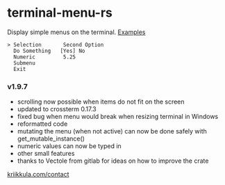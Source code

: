 # terminal-menu-rs
Display simple menus on the terminal.
[Examples](https://gitlab.com/xamn/terminal-menu-rs/tree/master/examples)
```
> Selection       Second Option
  Do Something   [Yes] No
  Numeric         5.25
  Submenu    
  Exit     
```

### v1.9.7

- scrolling now possible when items do not fit on the screen
- updated to crossterm 0.17.3
- fixed bug when menu would break when resizing terminal in Windows
- reformatted code
- mutating the menu (when not active) can now be done safely with get_mutable_instance()
- numeric values can now be typed in
- other small features
- thanks to Vectole from gitlab for ideas on how to improve the crate

[kriikkula.com/contact](https://kriikkula.com/contact)
